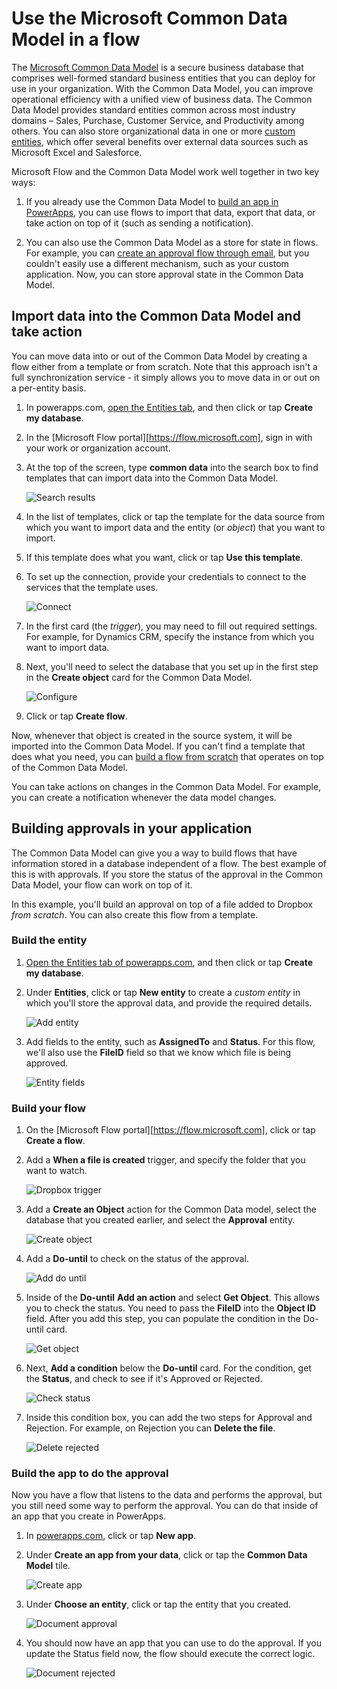 <properties
    pageTitle="Microsoft Common Data Model| Microsoft Flow"
    description="Use the Microsoft Common Data Model inside of Microsoft Flow to import data, export data, or build approvals."
    services=""
    suite="flow"
    documentationCenter="na"
    authors="stepsic-microsoft-com"
    manager="erikre"
    editor=""
    tags=""/>

<tags
   ms.service="flow"
   ms.devlang="na"
   ms.topic="article"
   ms.tgt_pltfrm="na"
   ms.workload="na"
   ms.date="08/05/2016"
   ms.author="stepsic"/>

# Use the Microsoft Common Data Model in a flow
The [Microsoft Common Data Model](https://powerapps.microsoft.com/tutorials/data-platform-intro/) is a secure business database that comprises well-formed standard business entities that you can deploy for use in your organization. With the Common Data Model, you can improve operational efficiency with a unified view of business data. The Common Data Model provides standard entities common across most industry domains – Sales, Purchase, Customer Service, and Productivity among others. You can also store organizational data in one or more [custom entities](https://powerapps.microsoft.com/tutorials/data-platform-create-entity/), which offer several benefits over external data sources such as Microsoft Excel and Salesforce.

Microsoft Flow and the Common Data Model work well together in two key ways:

1. If you already use the Common Data Model to [build an app in PowerApps](https://powerapps.microsoft.com/tutorials/data-platform-create-app/), you can use flows to import that data, export that data, or take action on top of it (such as sending a notification).

1. You can also use the Common Data Model as a store for state in flows. For example, you can [create an approval flow through email](wait-for-approvals.md), but you couldn't easily use a different mechanism, such as your custom application. Now, you can store approval state in the Common Data Model.

## Import data into the Common Data Model and take action ##
You can move data into or out of the Common Data Model by creating a flow either from a template or from scratch. Note that this approach isn't a full synchronization service - it simply allows you to move data in or out on a per-entity basis.

1. In powerapps.com, [open the Entities tab](https://web.powerapps.com/#/entities), and then click or tap **Create my database**.

1. In the [Microsoft Flow portal][https://flow.microsoft.com], sign in with your work or organization account.

1. At the top of the screen, type **common data** into the search box to find templates that can import data into the Common Data Model.

	![Search results](./media/common-data-model-intro/templatesearch.png)

1. In the list of templates, click or tap the template for the data source from which you want to import data and the entity (or *object*) that you want to import.

1. If this template does what you want, click or tap **Use this template**.

1. To set up the connection, provide your credentials to connect to the services that the template uses.

	![Connect](./media/common-data-model-intro/connect.png)

1. In the first card (the *trigger*), you may need to fill out required settings. For example, for Dynamics CRM, specify the instance from which you want to import data.

1. Next, you'll need to select the database that you set up in the first step in the **Create object** card for the Common Data Model.

	![Configure](./media/common-data-model-intro/configure.png)

1. Click or tap **Create flow**.

Now, whenever that object is created in the source system, it will be imported into the Common Data Model. If you can't find a template that does what you need, you can [build a flow from scratch](get-started-logic-flow.md) that operates on top of the Common Data Model.

You can take actions on changes in the Common Data Model. For example, you can create a notification whenever the data model changes.

## Building approvals in your application ##
The Common Data Model can give you a way to build flows that have information stored in a database independent of a flow. The best example of this is with approvals. If you store the status of the approval in the Common Data Model, your flow can work on top of it.

In this example, you'll build an approval on top of a file added to Dropbox *from scratch*. You can also create this flow from a template.

### Build the entity ###
1. [Open the Entities tab of powerapps.com](https://web.powerapps.com/#/entities), and then click or tap **Create my database**.

1. Under **Entities**, click or tap **New entity** to create a *custom entity* in which you'll store the approval data, and provide the required details.

	![Add entity](./media/common-data-model-intro/entity-properties.png)

1. Add fields to the entity, such as **AssignedTo** and **Status**. For this flow, we'll also use the **FileID** field so that we know which file is being approved.

	![Entity fields](./media/common-data-model-intro/entity-fields.png)

### Build your flow ###
1.  On the [Microsoft Flow portal][https://flow.microsoft.com], click or tap **Create a flow**.

1. Add a **When a file is created** trigger, and specify the folder that you want to watch.

	![Dropbox trigger](./media/common-data-model-intro/dropbox-trigger.png)

1. Add a **Create an Object** action for the Common Data model, select the database that you created earlier, and select the **Approval** entity.

	![Create object](./media/common-data-model-intro/create-object.png)

1. Add a **Do-until** to check on the status of the approval.

	![Add do until](./media/common-data-model-intro/add-do-until.png)

1. Inside of the **Do-until** **Add an action** and select **Get Object**. This allows you to check the status. You need to pass the **FileID** into the **Object ID** field. After you add this step, you can populate the condition in the Do-until card.

	![Get object](./media/common-data-model-intro/get-object.png)

1. Next, **Add a condition** below the **Do-until** card. For the condition, get the **Status**, and check to see if it's Approved or Rejected.

    ![Check status](./media/common-data-model-intro/check-status.png)

1. Inside this condition box, you can add the two steps for Approval and Rejection. For example, on Rejection you can **Delete the file**.

	![Delete rejected](./media/common-data-model-intro/delete-rejected.png)

### Build the app to do the approval  ###

Now you have a flow that listens to the data and performs the approval, but you still need some way to perform the approval. You can do that inside of an app that you create in PowerApps.

1. In [powerapps.com](https://web.powerapps.com), click or tap **New app**.

1. Under **Create an app from your data**, click or tap the **Common Data Model** tile.

	![Create app](./media/common-data-model-intro/create-app.png)

1. Under **Choose an entity**, click or tap the entity that you created.

	![Document approval](./media/common-data-model-intro/document-approval.png)

1. You should now have an app that you can use to do the approval. If you update the Status field now, the flow should execute the correct logic.

	![Document rejected](./media/common-data-model-intro/document-rejected.png)
